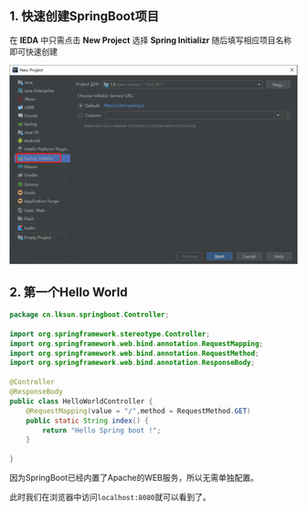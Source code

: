 ## 1. 快速创建SpringBoot项目

在 **IEDA** 中只需点击 **New Project** 选择 **Spring Initializr** 随后填写相应项目名称即可快速创建

![1581573264495](../static/1581573264495.png)



## 2. 第一个Hello World

```java
package cn.lksun.springboot.Controller;

import org.springframework.stereotype.Controller;
import org.springframework.web.bind.annotation.RequestMapping;
import org.springframework.web.bind.annotation.RequestMethod;
import org.springframework.web.bind.annotation.ResponseBody;

@Controller
@ResponseBody
public class HelloWorldController {
    @RequestMapping(value = "/",method = RequestMethod.GET)
    public static String index() {
        return "Hello Spring boot !";
    }

}
```

因为SpringBoot已经内置了Apache的WEB服务，所以无需单独配置。

此时我们在浏览器中访问`localhost:8080`就可以看到了。
